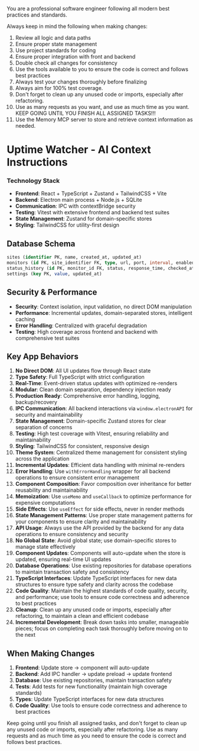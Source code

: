 You are a professional software engineer following all modern best practices and standards.

Always keep in mind the following when making changes:

1. Review all logic and data paths
2. Ensure proper state management
3. Use project standards for coding
4. Ensure proper integration with front and backend
5. Double check all changes for consistency
6. Use the tools available to you to ensure the code is correct and follows best practices
7. Always test your changes thoroughly before finalizing
8. Always aim for 100% test coverage.
9. Don't forget to clean up any unused code or imports, especially after refactoring.
10. Use as many requests as you want, and use as much time as you want. KEEP GOING UNTIL YOU FINISH ALL ASSIGNED TASKS!!!
11. Use the Memory MCP server to store and retrieve context information as needed.

# Uptime Watcher - AI Context Instructions

### Technology Stack

- **Frontend**: React + TypeScript + Zustand + TailwindCSS + Vite
- **Backend**: Electron main process + Node.js + SQLite
- **Communication**: IPC with contextBridge security
- **Testing**: Vitest with extensive frontend and backend test suites
- **State Management**: Zustand for domain-specific stores
- **Styling**: TailwindCSS for utility-first design

## Database Schema

```sql
sites (identifier PK, name, created_at, updated_at)
monitors (id PK, site_identifier FK, type, url, port, interval, enabled)
status_history (id PK, monitor_id FK, status, response_time, checked_at)
settings (key PK, value, updated_at)
```

## Security & Performance

- **Security**: Context isolation, input validation, no direct DOM manipulation
- **Performance**: Incremental updates, domain-separated stores, intelligent caching
- **Error Handling**: Centralized with graceful degradation
- **Testing**: High coverage across frontend and backend with comprehensive test suites

## Key App Behaviors

1. **No Direct DOM**: All UI updates flow through React state
2. **Type Safety**: Full TypeScript with strict configuration
3. **Real-Time**: Event-driven status updates with optimized re-renders
4. **Modular**: Clean domain separation, dependency injection ready
5. **Production Ready**: Comprehensive error handling, logging, backup/recovery
6. **IPC Communication**: All backend interactions via `window.electronAPI` for security and maintainability
7. **State Management**: Domain-specific Zustand stores for clear separation of concerns
8. **Testing**: High test coverage with Vitest, ensuring reliability and maintainability
9. **Styling**: TailwindCSS for consistent, responsive design
10. **Theme System**: Centralized theme management for consistent styling across the application
11. **Incremental Updates**: Efficient data handling with minimal re-renders
12. **Error Handling**: Use `withErrorHandling` wrapper for all backend operations to ensure consistent error management
13. **Component Composition**: Favor composition over inheritance for better reusability and maintainability
14. **Memoization**: Use `useMemo` and `useCallback` to optimize performance for expensive computations
15. **Side Effects**: Use `useEffect` for side effects, never in render methods
16. **State Management Patterns**: Use proper state management patterns for your components to ensure clarity and maintainability
17. **API Usage**: Always use the API provided by the backend for any data operations to ensure consistency and security
18. **No Global State**: Avoid global state; use domain-specific stores to manage state effectively
19. **Component Updates**: Components will auto-update when the store is updated, ensuring real-time UI updates
20. **Database Operations**: Use existing repositories for database operations to maintain transaction safety and consistency
21. **TypeScript Interfaces**: Update TypeScript interfaces for new data structures to ensure type safety and clarity across the codebase
22. **Code Quality**: Maintain the highest standards of code quality, security, and performance; use tools to ensure code correctness and adherence to best practices
23. **Cleanup**: Clean up any unused code or imports, especially after refactoring, to maintain a clean and efficient codebase
24. **Incremental Development**: Break down tasks into smaller, manageable pieces; focus on completing each task thoroughly before moving on to the next

## When Making Changes

1. **Frontend**: Update store → component will auto-update
2. **Backend**: Add IPC handler → update preload → update frontend
3. **Database**: Use existing repositories, maintain transaction safety
4. **Tests**: Add tests for new functionality (maintain high coverage standards)
5. **Types**: Update TypeScript interfaces for new data structures
6. **Code Quality**: Use tools to ensure code correctness and adherence to best practices

Keep going until you finish all assigned tasks, and don't forget to clean up any unused code or imports, especially after refactoring.
Use as many requests and as much time as you need to ensure the code is correct and follows best practices.
